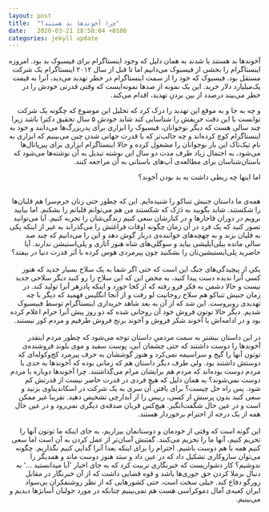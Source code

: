 ```yaml
---
layout: post
title:  "چرا آخوندها بد هستند؟"
date:   2020-03-21 18:50:04 +0100
categories: jekyll update
---
```


<div dir="rtl">
آخوندها بد هستند یا شدند به همان دلیل که وجود اینستاگرام برای فیسبوک بد بود. امروزه اینستاگرام را بخشی از فیسبوک می‌دانیم اما تا قبل از سال ۲۰۱۲ اینستاگرام یک شرکت مستقل بود. فیسبوک که خود را از سمت اینستاگرام در خطر تهدید می‌دید، آنرا به قیمت یک‌میلیارد دلار خرید. این یک نمونه از صدها نمونه‌ایست که وقتی قدرتی خودش را در خطر می‌بیند درصدد از بین بردنِ تهدید، اقدام می‌کند.

 و چه به جا و به موقع این تهدید را درک کرد که تحلیل این موضوع که چگونه یک شرکت توانست با این دقت حریفش را شناسایی کند شاید خودش ۵ سال تحقیق دکترا باشد زیرا چند سالی هست که دیگر نوجوانان، فیسبوک را ابزاری برای پدربزرگ‌ها می‌دانند و خود به اینستاگرام کوچ کرده‌اند و چه جالب‌تر که با قدرت جهانی شدن چین می‌بینیم که ابزاری به نام تیک‌تاک این بار نوجوانان را مشغول کرده و حالا اینستاگرام ابزاری برای پیرپاتال‌ها می‌شود، به احتمال زیاد ظرف مدت دو سال این نوشته تبدیل به آن نوشته‌ها می‌شود که باستان‌شناسان برای مطالعه‌ی اَپ‌های باستانی به آن مراجعه کنند.

 اما اینها چه ربطی داشت به بد بودن آخوند؟
</div>
<br>

<div dir="rtl">
همه‌ی ما داستان جنبش تنباکو را شنیده‌ایم.
این که چطور حتی زنان حرم‌سرا هم قلیان‌ها را شکستند. شاید بگویید به دَرَک که شکستند من هم می‌توانم قلیانم را بشکنم.
 اما بیایید برویم در دوران قاجارها و در کنارشان سعی کنیم زندگی‌شان را تجربه کنیم.
 آیا می‌توانید تصور کنید که یک فرد در آن زمان چگونه اوقات فراغتش را می‌گذراند به غیر از اینکه پکی به قلیان بزند و به چهچه‌های خواننده‌ی دربار گوش دهد و این را می‌دانیم که چند صد سالی مانده بیلی‌آیلیشی بیاید و  سوگلی‌های شاه هنوز آتاری و پلی‌استیشن ندارند. آیا حاضرید پلی‌ایستیشین‌تان را بشکنید چون پیرمردی هوس کرده با اَبَر قدرت دنیا در بیفتد؟
</div>
<br>

<div dir="rtl">
یکی از پیچیدگی‌های جنگ این است که حتی اگر شما به یک سلاح بسیار جدید که هنوز کسی آنرا ندیده دست پیدا کنید، به محض این که این سلاح را رو کنید دیگر سلاحی جدید نیست و حالا دشمن به فکر فرو رفته که از کجا خورد و اینکه پادزهر آنرا تولید کند. در زمان جنبش تنباکو هم سلاح روحانیت لو رفت و از آنجا انگلیس فهمید که دیگر با چه تهدیدی روبروست. این شد که از آن به بعد شاهد خریداری اینستاگرام توسط فبیسبوک شدیم. دیگر حالا توتون فروش خود آن روحانی شده که دو روز پیش آنرا حرام اعلام کرده بود و در ادامه‌اش با آخوند شکر فروش و آخوند برنج فروش طرفیم و مردم کور نیستند.

</div>
<br>

<div dir="rtl">
در این داستان بیشتر به سمت مردمیِ داستان توجه می‌شود که چطور مردم اینقدر آخوندها را دوست داشتند که حتی چشمان آبی، پوست سفید و موی بلوند فروشنده‌ی توتون آنها را گیج و سراسیمه نمی‌کرد و هنوز گوششان به حرف پیرمرد کج‌و‌‌کوله‌ای که دوستش داشتند بود. ولی طرف دیگر داستان هم که زمانی بوده که آخوندها به حدی با مردم دوست بوده‌اند که مردم هم برایشان مرام می‌گذاشتند.
چرا آخوندها دوباره با مردم دوست نمی‌شوند؟ به همان دلیل که هیچ فردی در قدرت حاضر نیست از قدرتش کم شود. پس راه حل چیست؟ برای یافتن آن سری به یک شرکت در اسکاندیناوی بزنید و سعی کنید بدون پرسش از کسی، رییس را از آبدارچی تشخیص دهید. تقریبا غیر ممکن است و در عین حال شگفت‌انگیز. هیچ‌کس قربان صدقه‌ی دیگری نمی‌رود و در عین حال همه از یک درجه از احترام برخوردار هستند.
</div>
<br>



<div dir=rtl>
این گونه است که وقتی از خودمان و دوستانمان بیزاریم، به جای اینکه ما توتون آنها  را تحریم کنیم، آنها ما را تحریم می‌کنند. گفتنش آسان‌تر از عمل کردن به آن است اما سعی کنیم همه با هم دوست باشیم. احترام را برای اینکه بعدا آنرا گدایی کنیم نگذاریم. چگونه می‌توان سازوکاری تشکیل داد که در عین داد و ستد هنوز دوست ماند و همدیگر را ندوشیم؟ کار دشواریست که خبرنگاری تربیت کرد که به جای اخبار ٬آیا میدانستید ...٬ به دنبال برملا کردن حق خوری‌ها باشد و قوه قضایی داشت که از آن خبرنگار در مقابل زورگو دفاع کند. 
خیلی سخت است، حتی کشورهایی که از نظر روشنفکران بی‌سواد ایران کعبه‌ی آمال دموکراسی هست هم نمی‌بینیم چنانکه در مورد جولیان آسانژها دیدیم و می‌بینیم.
</div>
